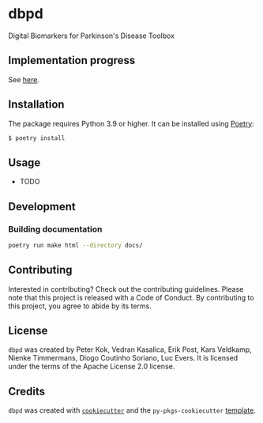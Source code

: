 # dbpd

Digital Biomarkers for Parkinson's Disease Toolbox

## Implementation progress

See [here](https://docs.google.com/spreadsheets/d/19AZZ44cOJeHonGaSpAPh0eMXW2ix5JHz9L9zYTNnH6g/edit?usp=sharing).

## Installation
The package requires Python 3.9 or higher. It can be installed using [Poetry](https://python-poetry.org/docs/#installation):

```bash
$ poetry install
```

## Usage

- TODO

## Development

### Building documentation

```bash
poetry run make html --directory docs/
```

## Contributing

Interested in contributing? Check out the contributing guidelines. Please note that this project is released with a Code of Conduct. By contributing to this project, you agree to abide by its terms.

## License

`dbpd` was created by Peter Kok, Vedran Kasalica, Erik Post, Kars Veldkamp, Nienke Timmermans, Diogo Coutinho Soriano, Luc Evers. It is licensed under the terms of the Apache License 2.0 license.

## Credits

`dbpd` was created with [`cookiecutter`](https://cookiecutter.readthedocs.io/en/latest/) and the `py-pkgs-cookiecutter` [template](https://github.com/py-pkgs/py-pkgs-cookiecutter).
